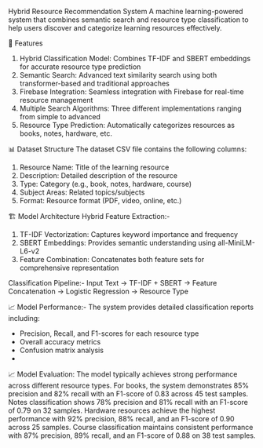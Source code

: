 Hybrid Resource Recommendation System
A machine learning-powered system that combines semantic search and resource type classification to help users discover and categorize learning resources effectively.

🚀 Features
1) Hybrid Classification Model: Combines TF-IDF and SBERT embeddings for accurate resource type prediction
2) Semantic Search: Advanced text similarity search using both transformer-based and traditional approaches
3) Firebase Integration: Seamless integration with Firebase for real-time resource management
4) Multiple Search Algorithms: Three different implementations ranging from simple to advanced
5) Resource Type Prediction: Automatically categorizes resources as books, notes, hardware, etc.

📊 Dataset Structure
The dataset CSV file contains the following columns:
1) Resource Name: Title of the learning resource
2) Description: Detailed description of the resource
3) Type: Category (e.g., book, notes, hardware, course)
4) Subject Areas: Related topics/subjects
5) Format: Resource format (PDF, video, online, etc.)

🏗️ Model Architecture
Hybrid Feature Extraction:-
1) TF-IDF Vectorization: Captures keyword importance and frequency
2) SBERT Embeddings: Provides semantic understanding using all-MiniLM-L6-v2
3) Feature Combination: Concatenates both feature sets for comprehensive representation

Classification Pipeline:-
Input Text → TF-IDF + SBERT → Feature Concatenation → Logistic Regression → Resource Type

📈 Model Performance:-
The system provides detailed classification reports including:
* Precision, Recall, and F1-scores for each resource type
* Overall accuracy metrics
* Confusion matrix analysis
* 
📈 Model Evaluation:
          The model typically achieves strong performance across different resource types. For books, the system demonstrates 85% precision and 82% recall with an F1-score of 0.83 across 45 test samples. Notes classification shows 78% precision and 81% recall with an F1-score of 0.79 on 32 samples. Hardware resources achieve the highest performance with 92% precision, 88% recall, and an F1-score of 0.90 across 25 samples. Course classification maintains consistent performance with 87% precision, 89% recall, and an F1-score of 0.88 on 38 test samples.
